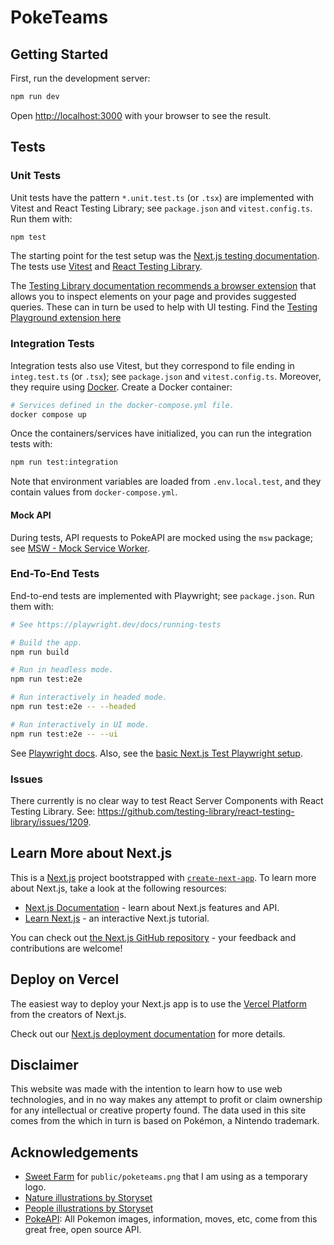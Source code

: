 # PokeTeams

## Getting Started

First, run the development server:

```bash
npm run dev
```

Open [http://localhost:3000](http://localhost:3000) with your browser to see the result.

## Tests

### Unit Tests

Unit tests have the pattern `*.unit.test.ts` (or `.tsx`) are implemented with Vitest and React Testing Library; see `package.json` and
`vitest.config.ts`. Run them with:

```bash
npm test
```

The starting point for the test setup was the [Next.js testing documentation](https://nextjs.org/docs/pages/building-your-application/optimizing/testing). The tests use [Vitest](https://vitest.dev/) and [React Testing Library](https://testing-library.com/docs/react-testing-library/intro/).

The [Testing Library documentation recommends a browser extension](https://testing-library.com/docs/queries/about#browser-extension) that allows you to inspect elements on your page and provides suggested queries. These can in turn be used to help with UI testing. Find the [Testing Playground extension here](https://chromewebstore.google.com/detail/testing-playground/hejbmebodbijjdhflfknehhcgaklhano)

### Integration Tests

Integration tests also use Vitest, but they correspond to file ending in `integ.test.ts` (or `.tsx`); see `package.json` and `vitest.config.ts`. Moreover, they require using [Docker](https://docs.docker.com/engine/install/). Create a Docker container:

```bash
# Services defined in the docker-compose.yml file.
docker compose up
```

Once the containers/services have initialized, you can run the integration tests with:

```bash
npm run test:integration
```

Note that environment variables are loaded from `.env.local.test`, and they contain values from `docker-compose.yml`.

#### Mock API

During tests, API requests to PokeAPI are mocked using the `msw` package; see [MSW - Mock Service Worker](https://mswjs.io/).

### End-To-End Tests

End-to-end tests are implemented with Playwright; see `package.json`. Run them with:

```bash
# See https://playwright.dev/docs/running-tests

# Build the app.
npm run build

# Run in headless mode.
npm run test:e2e

# Run interactively in headed mode.
npm run test:e2e -- --headed

# Run interactively in UI mode.
npm run test:e2e -- --ui
```

See [Playwright docs](https://playwright.dev/). Also, see the [basic Next.js Test Playwright setup](https://nextjs.org/docs/pages/building-your-application/optimizing/testing#manual-setup-1).

### Issues

There currently is no clear way to test React Server Components with React Testing Library. See: https://github.com/testing-library/react-testing-library/issues/1209.

## Learn More about Next.js

This is a [Next.js](https://nextjs.org/) project bootstrapped with [`create-next-app`](https://github.com/vercel/next.js/tree/canary/packages/create-next-app). To learn more about Next.js, take a look at the following resources:

- [Next.js Documentation](https://nextjs.org/docs) - learn about Next.js features and API.
- [Learn Next.js](https://nextjs.org/learn) - an interactive Next.js tutorial.

You can check out [the Next.js GitHub repository](https://github.com/vercel/next.js/) - your feedback and contributions are welcome!

## Deploy on Vercel

The easiest way to deploy your Next.js app is to use the [Vercel Platform](https://vercel.com/new?utm_medium=default-template&filter=next.js&utm_source=create-next-app&utm_campaign=create-next-app-readme) from the creators of Next.js.

Check out our [Next.js deployment documentation](https://nextjs.org/docs/deployment) for more details.

## Disclaimer

This website was made with the intention to learn how to use web technologies, and in no way makes any attempt to profit or claim ownership for any intellectual or creative property found. The data used in this site comes from the which in turn is based on Pokémon, a Nintendo trademark.

## Acknowledgements

- [Sweet Farm](https://thenounproject.com/sweetfarm/collection/pokemon-go/) for `public/poketeams.png` that I am using as a temporary logo.
- [Nature illustrations by Storyset](https://storyset.com/nature)
- [People illustrations by Storyset](https://storyset.com/people)
- [PokeAPI](https://pokeapi.co/): All Pokemon images, information, moves, etc, come from this great free, open source API.